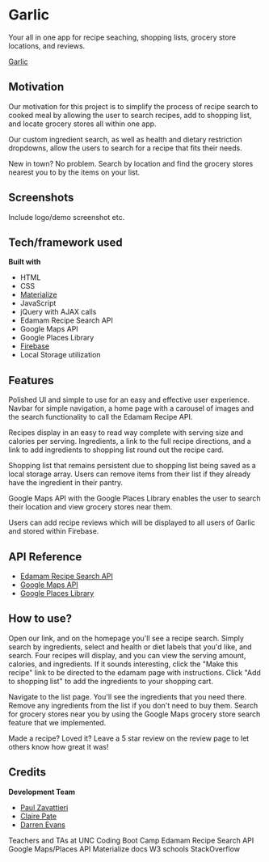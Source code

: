 # Garlic

Your all in one app for recipe seaching, shopping lists, grocery store locations, and reviews.

[Garlic](https://paulz92.github.io/garlic/)

## Motivation

Our motivation for this project is to simplify the process of recipe search to cooked meal by allowing the user to search recipes, add to shopping list, and locate grocery stores all within one app. 

Our custom ingredient search, as well as health and dietary restriction dropdowns, allow the users to search for a recipe that fits their needs. 

New in town? No problem. Search by location and find the grocery stores nearest you to by the items on your list.
 
## Screenshots
Include logo/demo screenshot etc.

## Tech/framework used

<b>Built with</b>
- HTML
- CSS
- [Materialize](http://materializecss.com/)
- JavaScript
- jQuery with AJAX calls
- Edamam Recipe Search API
- Google Maps API
- Google Places Library
- [Firebase](https://firebase.google.com/)
- Local Storage utilization

## Features

Polished UI and simple to use for an easy and effective user experience. Navbar for simple navigation, a home page with a carousel of images and the search functionality to call the Edamam Recipe API. 

Recipes display in an easy to read way complete with serving size and calories per serving. Ingredients, a link to the full recipe directions, and a link to add ingredients to shopping list round out the recipe card.

Shopping list that remains persistent due to shopping list being saved as a local storage array. Users can remove items from their list if they already have the ingredient in their pantry.

Google Maps API with the Google Places Library enables the user to search their location and view grocery stores near them.

Users can add recipe reviews which will be displayed to all users of Garlic and stored within Firebase.

## API Reference

- [Edamam Recipe Search API](https://developer.edamam.com/edamam-docs-recipe-api)
- [Google Maps API](https://developers.google.com/maps/documentation/)
- [Google Places Library](https://developers.google.com/maps/documentation/javascript/places)

## How to use?

Open our link, and on the homepage you'll see a recipe search. Simply search by ingredients, select and health or diet labels that you'd like, and search. Four recipes will display, and you can view the serving amount, calories, and ingredients. If it sounds interesting, click the "Make this recipe" link to be directed to the edamam page with instructions. Click "Add to shopping list" to add the ingredients to your shopping cart.

Navigate to the list page. You'll see the ingredients that you need there. Remove any ingredients from the list if you don't need to buy them. Search for grocery stores near you by using the Google Maps grocery store search feature that we implemented.

Made a recipe? Loved it? Leave a 5 star review on the review page to let others know how great it was!


## Credits

<b>Development Team</b>
- [Paul Zavattieri](https://github.com/paulz92)
- [Claire Pate](https://github.com/lcpate)
- [Darren Evans](https://github.com/darrenrevans10)

Teachers and TAs at UNC Coding Boot Camp
Edamam Recipe Search API
Google Maps/Places API
Materialize docs
W3 schools
StackOverflow